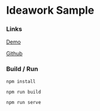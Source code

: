 # Ideawork Sample

### Links

[Demo](https://rawgit.com/adamwatters/ideawork-sample/master/index.html)

[Github](https://github.com/adamwatters/ideawork-sample)

### Build / Run

`npm install`

`npm run build`

`npm run serve`